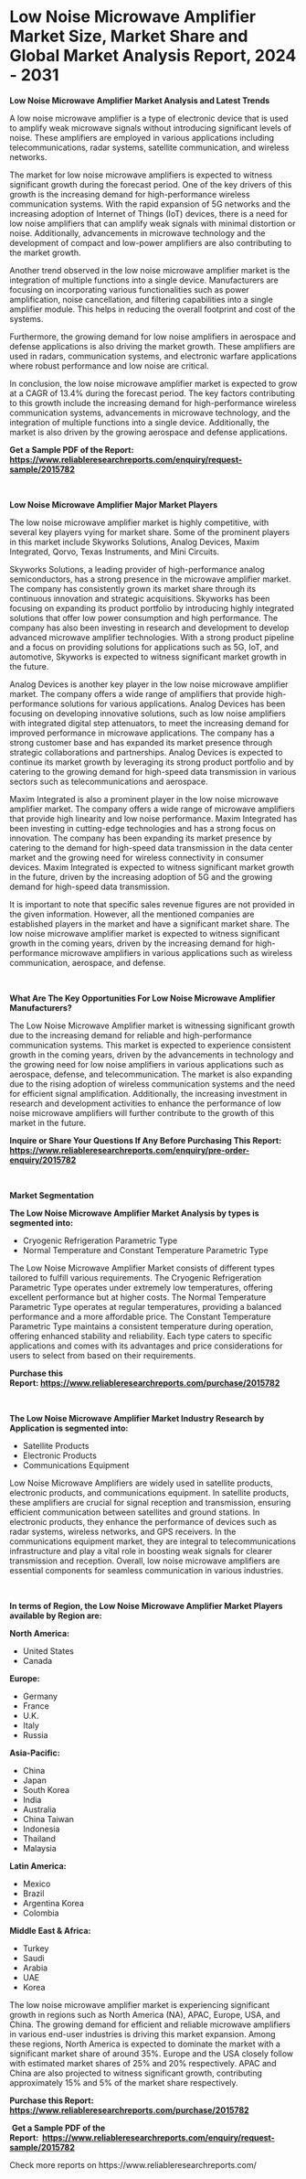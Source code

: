 <p><h1>Low Noise Microwave Amplifier Market Size, Market Share and Global Market Analysis Report, 2024 - 2031</h1></p><p><strong>Low Noise Microwave Amplifier Market Analysis and Latest Trends</strong></p>
<p><p>A low noise microwave amplifier is a type of electronic device that is used to amplify weak microwave signals without introducing significant levels of noise. These amplifiers are employed in various applications including telecommunications, radar systems, satellite communication, and wireless networks.</p><p>The market for low noise microwave amplifiers is expected to witness significant growth during the forecast period. One of the key drivers of this growth is the increasing demand for high-performance wireless communication systems. With the rapid expansion of 5G networks and the increasing adoption of Internet of Things (IoT) devices, there is a need for low noise amplifiers that can amplify weak signals with minimal distortion or noise. Additionally, advancements in microwave technology and the development of compact and low-power amplifiers are also contributing to the market growth.</p><p>Another trend observed in the low noise microwave amplifier market is the integration of multiple functions into a single device. Manufacturers are focusing on incorporating various functionalities such as power amplification, noise cancellation, and filtering capabilities into a single amplifier module. This helps in reducing the overall footprint and cost of the systems.</p><p>Furthermore, the growing demand for low noise amplifiers in aerospace and defense applications is also driving the market growth. These amplifiers are used in radars, communication systems, and electronic warfare applications where robust performance and low noise are critical.</p><p>In conclusion, the low noise microwave amplifier market is expected to grow at a CAGR of 13.4% during the forecast period. The key factors contributing to this growth include the increasing demand for high-performance wireless communication systems, advancements in microwave technology, and the integration of multiple functions into a single device. Additionally, the market is also driven by the growing aerospace and defense applications.</p></p>
<p><strong>Get a Sample PDF of the Report:&nbsp; <a href="https://www.reliableresearchreports.com/enquiry/request-sample/2015782">https://www.reliableresearchreports.com/enquiry/request-sample/2015782</a></strong></p>
<p>&nbsp;</p>
<p><strong>Low Noise Microwave Amplifier Major Market Players</strong></p>
<p><p>The low noise microwave amplifier market is highly competitive, with several key players vying for market share. Some of the prominent players in this market include Skyworks Solutions, Analog Devices, Maxim Integrated, Qorvo, Texas Instruments, and Mini Circuits.</p><p>Skyworks Solutions, a leading provider of high-performance analog semiconductors, has a strong presence in the microwave amplifier market. The company has consistently grown its market share through its continuous innovation and strategic acquisitions. Skyworks has been focusing on expanding its product portfolio by introducing highly integrated solutions that offer low power consumption and high performance. The company has also been investing in research and development to develop advanced microwave amplifier technologies. With a strong product pipeline and a focus on providing solutions for applications such as 5G, IoT, and automotive, Skyworks is expected to witness significant market growth in the future.</p><p>Analog Devices is another key player in the low noise microwave amplifier market. The company offers a wide range of amplifiers that provide high-performance solutions for various applications. Analog Devices has been focusing on developing innovative solutions, such as low noise amplifiers with integrated digital step attenuators, to meet the increasing demand for improved performance in microwave applications. The company has a strong customer base and has expanded its market presence through strategic collaborations and partnerships. Analog Devices is expected to continue its market growth by leveraging its strong product portfolio and by catering to the growing demand for high-speed data transmission in various sectors such as telecommunications and aerospace.</p><p>Maxim Integrated is also a prominent player in the low noise microwave amplifier market. The company offers a wide range of microwave amplifiers that provide high linearity and low noise performance. Maxim Integrated has been investing in cutting-edge technologies and has a strong focus on innovation. The company has been expanding its market presence by catering to the demand for high-speed data transmission in the data center market and the growing need for wireless connectivity in consumer devices. Maxim Integrated is expected to witness significant market growth in the future, driven by the increasing adoption of 5G and the growing demand for high-speed data transmission.</p><p>It is important to note that specific sales revenue figures are not provided in the given information. However, all the mentioned companies are established players in the market and have a significant market share. The low noise microwave amplifier market is expected to witness significant growth in the coming years, driven by the increasing demand for high-performance microwave amplifiers in various applications such as wireless communication, aerospace, and defense.</p></p>
<p>&nbsp;</p>
<p><strong>What Are The Key Opportunities For Low Noise Microwave Amplifier Manufacturers?</strong></p>
<p><p>The Low Noise Microwave Amplifier market is witnessing significant growth due to the increasing demand for reliable and high-performance communication systems. This market is expected to experience consistent growth in the coming years, driven by the advancements in technology and the growing need for low noise amplifiers in various applications such as aerospace, defense, and telecommunication. The market is also expanding due to the rising adoption of wireless communication systems and the need for efficient signal amplification. Additionally, the increasing investment in research and development activities to enhance the performance of low noise microwave amplifiers will further contribute to the growth of this market in the future.</p></p>
<p><strong>Inquire or Share Your Questions If Any Before Purchasing This Report: <a href="https://www.reliableresearchreports.com/enquiry/pre-order-enquiry/2015782">https://www.reliableresearchreports.com/enquiry/pre-order-enquiry/2015782</a></strong></p>
<p>&nbsp;</p>
<p><strong>Market Segmentation</strong></p>
<p><strong>The Low Noise Microwave Amplifier Market Analysis by types is segmented into:</strong></p>
<p><ul><li>Cryogenic Refrigeration Parametric Type</li><li>Normal Temperature and Constant Temperature Parametric Type</li></ul></p>
<p><p>The Low Noise Microwave Amplifier Market consists of different types tailored to fulfill various requirements. The Cryogenic Refrigeration Parametric Type operates under extremely low temperatures, offering excellent performance but at higher costs. The Normal Temperature Parametric Type operates at regular temperatures, providing a balanced performance and a more affordable price. The Constant Temperature Parametric Type maintains a consistent temperature during operation, offering enhanced stability and reliability. Each type caters to specific applications and comes with its advantages and price considerations for users to select from based on their requirements.</p></p>
<p><strong>Purchase this Report:&nbsp;<a href="https://www.reliableresearchreports.com/purchase/2015782">https://www.reliableresearchreports.com/purchase/2015782</a></strong></p>
<p>&nbsp;</p>
<p><strong>The Low Noise Microwave Amplifier Market Industry Research by Application is segmented into:</strong></p>
<p><ul><li>Satellite Products</li><li>Electronic Products</li><li>Communications Equipment</li></ul></p>
<p><p>Low Noise Microwave Amplifiers are widely used in satellite products, electronic products, and communications equipment. In satellite products, these amplifiers are crucial for signal reception and transmission, ensuring efficient communication between satellites and ground stations. In electronic products, they enhance the performance of devices such as radar systems, wireless networks, and GPS receivers. In the communications equipment market, they are integral to telecommunications infrastructure and play a vital role in boosting weak signals for clearer transmission and reception. Overall, low noise microwave amplifiers are essential components for seamless communication in various industries.</p></p>
<p>&nbsp;</p>
<p><strong>In terms of Region, the Low Noise Microwave Amplifier Market Players available by Region are:</strong></p>
<p>
    <p> <strong> North America: </strong>
        <ul>
            <li>United States</li>
            <li>Canada</li>
        </ul>
        </p> 
    <p> <strong> Europe: </strong>
        <ul>
            <li>Germany</li>
            <li>France</li>
            <li>U.K.</li>
            <li>Italy</li>
            <li>Russia</li>
        </ul>
        </p> 
    <p> <strong> Asia-Pacific: </strong>
        <ul>
            <li>China</li>
            <li>Japan</li>
            <li>South Korea</li>
            <li>India</li>
            <li>Australia</li>
            <li>China Taiwan</li>
            <li>Indonesia</li>
            <li>Thailand</li>
            <li>Malaysia</li>
        </ul>
        </p> 
    <p> <strong> Latin America: </strong>
        <ul>
            <li>Mexico</li>
            <li>Brazil</li>
            <li>Argentina Korea</li>
            <li>Colombia</li>
        </ul>
        </p> 
    <p> <strong> Middle East & Africa: </strong>
        <ul>
            <li>Turkey</li>
            <li>Saudi</li>
            <li>Arabia</li>
            <li>UAE</li>
            <li>Korea</li>
        </ul>
    </p>
    </p>
<p><p>The low noise microwave amplifier market is experiencing significant growth in regions such as North America (NA), APAC, Europe, USA, and China. The growing demand for efficient and reliable microwave amplifiers in various end-user industries is driving this market expansion. Among these regions, North America is expected to dominate the market with a significant market share of around 35%. Europe and the USA closely follow with estimated market shares of 25% and 20% respectively. APAC and China are also projected to witness significant growth, contributing approximately 15% and 5% of the market share respectively.</p></p>
<p><strong>Purchase this Report: <a href="https://www.reliableresearchreports.com/purchase/2015782">https://www.reliableresearchreports.com/purchase/2015782</a></strong></p>
<p>&nbsp;<strong>Get a Sample PDF of the Report:&nbsp;&nbsp;<a href="https://www.reliableresearchreports.com/enquiry/request-sample/2015782">https://www.reliableresearchreports.com/enquiry/request-sample/2015782</a></strong></p>
<p><strong></strong></p>
<p>Check more reports on https://www.reliableresearchreports.com/</p>